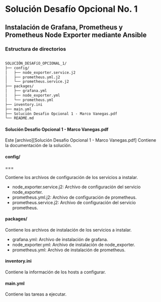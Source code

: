 # Solución Desafío Opcional No. 1

## Instalación de Grafana, Prometheus y Prometheus Node Exporter mediante Ansible

### Estructura de directorios

``` Markdown

SOLUCIÓN_DESAFíO_OPCIONAL_1/
├── config/
│   ├── node_exporter.service.j2
│   ├── prometheus.yml.j2
│   └── prometheus.service.j2
├── packages/
│   ├── grafana.yml
│   ├── node_exporter.yml
│   └── prometheus.yml
├── inventory.ini
├── main.yml
├── Solución Desafio Opcional 1 - Marco Vanegas.pdf
└── README.md

```

#### Solución Desafio Opcional 1 - Marco Vanegas.pdf

Este [archivo][Solución Desafio Opcional 1 - Marco Vanegas.pdf] Contiene la documentación de la solución.

#### config/
===

Contiene los archivos de configuración de los servicios a instalar.

- node_exporter.service.j2: Archivo de configuración del servicio node_exporter.
- prometheus.yml.j2: Archivo de configuración de prometheus.
- prometheus.service.j2: Archivo de configuración del servicio prometheus.

#### packages/

Contiene los archivos de instalación de los servicios a instalar.

- grafana.yml: Archivo de instalación de grafana.
- node_exporter.yml: Archivo de instalación de node_exporter.
- prometheus.yml: Archivo de instalación de prometheus.

#### inventory.ini

Contiene la información de los hosts a configurar.

#### main.yml

Contiene las tareas a ejecutar.
